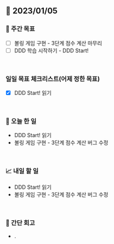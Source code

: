 ## 📅 2023/01/05


### 👏 주간 목표

- [ ] 볼링 게임 구현 - 3단계 점수 계산 마무리
- [ ] DDD 학습 시작하기 - DDD Start!

<br/>

### 일일 목표 체크리스트(어제 정한 목표)

- [x] DDD Start! 읽기

<br/>

### 💯 오늘 한 일

- DDD Start! 읽기
- 볼링 게임 구현 - 3단계 점수 계산 버그 수정

<br/>

### 📈 내일 할 일

- DDD Start! 읽기
- 볼링 게임 구현 - 3단계 점수 계산 버그 수정
  
<br/>

### 🤔 간단 회고

- .
 

